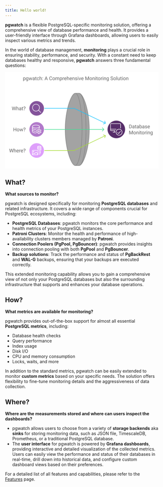 ```yaml
---
title: Hello world!
---
```


**pgwatch** is a flexible PostgreSQL-specific monitoring solution, offering a comprehensive view of database performance and health. It provides a user-friendly interface through Grafana dashboards, allowing users to easily inspect various metrics and trends.

In the world of database management, **monitoring** plays a crucial role in ensuring stability, performance, and security. With a constant need to keep databases healthy and responsive, **pgwatch** answers three fundamental questions:

[![pgwatch: A comprehensive monitoring solution](gallery/what-how-where.svg)](gallery/what-how-where.svg)

## What?

**What sources to monitor?**

pgwatch is designed specifically for monitoring **PostgreSQL databases** and related infrastructure. It covers a wide range of components crucial for PostgreSQL ecosystems, including:

  - **PostgreSQL Databases**: pgwatch monitors the core performance and health metrics of your PostgreSQL instances.
  - **Patroni Clusters**: Monitor the health and performance of high-availability clusters members managed by **Patroni**.
  - **Connection Poolers (PgPool, PgBouncer)**: pgwatch provides insights into connection pooling with both **PgPool** and **PgBouncer**.
  - **Backup solutions**: Track the performance and status of **PgBackRest** and **WAL-G** backups, ensuring that your backups are executed correctly.

This extended monitoring capability allows you to gain a comprehensive view of not only your PostgreSQL databases but also the surrounding infrastructure that supports and enhances your database operations.

## How?

**What metrics are available for monitoring?**

pgwatch provides out-of-the-box support for almost all essential **PostgreSQL metrics**, including:

  - Database health checks
  - Query performance
  - Index usage
  - Disk I/O
  - CPU and memory consumption
  - Locks, waits, and more

In addition to the standard metrics, pgwatch can be easily extended to monitor **custom metrics** based on your specific needs. The solution offers flexibility to fine-tune monitoring details and the aggressiveness of data collection.

## Where?

**Where are the measurements stored and where can users inspect the dashboards?**

- pgwatch allows users to choose from a variety of **storage backends** aka **sinks** for storing monitoring data, such as JSON file, TimescaleDB, Prometheus, or a traditional PostgreSQL database.
- The **user interface** for pgwatch is powered by **Grafana dashboards**, providing interactive and detailed visualization of the collected metrics. Users can easily view the performance and status of their databases in real-time, drill down into historical data, and configure custom dashboard views based on their preferences.

For a detailed list of all features and capabilities, please refer to the [Features](intro/features.md) page.
